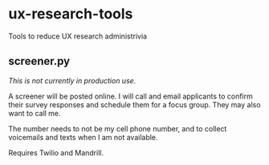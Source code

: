 ux-research-tools
=================

Tools to reduce UX research administrivia

screener.py
-----------

*This is not currently in production use.*

A screener will be posted online. I will call and email applicants to confirm their survey responses and schedule them for a focus group. They may also want to call me.

The number needs to not be my cell phone number, and to collect voicemails and texts when I am not available.

Requires Twilio and Mandrill.
